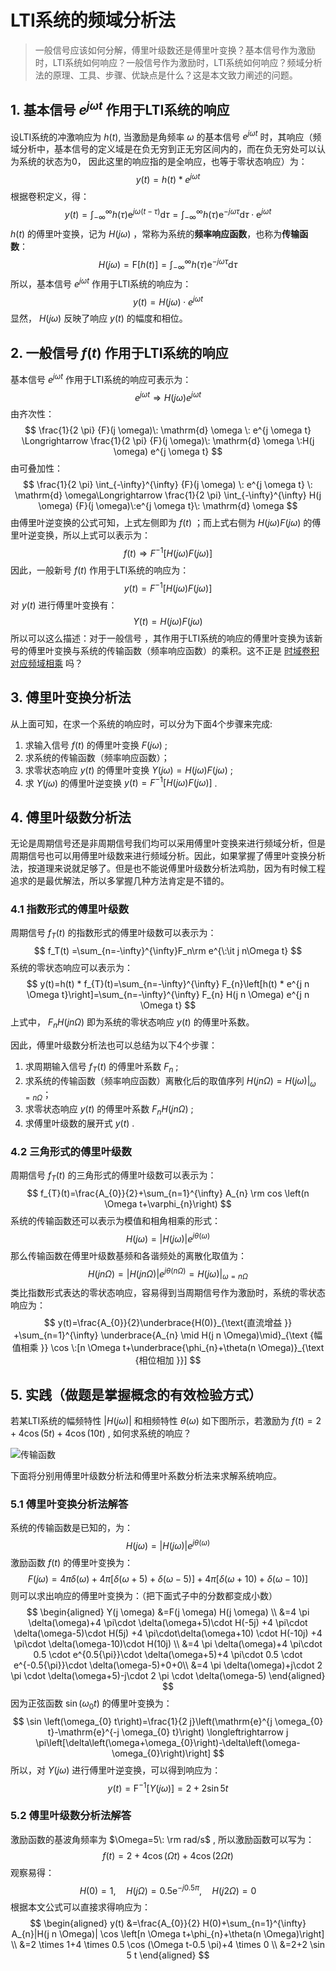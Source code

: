 # LTI系统的频域分析法

>一般信号应该如何分解，傅里叶级数还是傅里叶变换？基本信号作为激励时，LTI系统如何响应？一般信号作为激励时，LTI系统如何响应？频域分析法的原理、工具、步骤、优缺点是什么？这是本文致力阐述的问题。

## 1. 基本信号 $e^{j\omega t}$ 作用于LTI系统的响应

设LTI系统的冲激响应为 $h(t)$, 当激励是角频率 $\omega$ 的基本信号 $e^{j\omega t}$ 时，其响应（频域分析中，基本信号的定义域是在负无穷到正无穷区间内的，而在负无穷处可以认为系统的状态为0， 因此这里的响应指的是全响应，也等于零状态响应）为：
$$
y(t)=h(t)*e^{j\omega t}
$$
根据卷积定义，得：
$$
y(t)=\int_{-\infty}^{\infty} h(\tau) \mathrm{e}^{j \omega(t-\tau)} \mathrm{d} \tau =\int_{-\infty}^{\infty} h(\tau) \mathrm{e}^{-j \omega \tau} \mathrm{d} \tau \cdot \mathrm{e}^{j \omega t}
$$
$h(t)$ 的傅里叶变换，记为 $H(j\omega)$ ，常称为系统的**频率响应函数**，也称为**传输函数**：
$$
H(j \omega)=\mathrm{F}[h(t)]=\int_{-\infty}^{\infty} h(\tau) \mathrm{e}^{-j \omega \tau} \mathrm{d} \tau
$$
所以，基本信号 $e^{j\omega t}$ 作用于LTI系统的响应为：
$$
y(t)=H(j\omega)\cdot e^{j\omega t}
$$
显然， $H(j\omega)$ 反映了响应 $y(t)$ 的幅度和相位。

## 2. 一般信号 $f(t)$ 作用于LTI系统的响应

基本信号 $e^{j\omega t}$ 作用于LTI系统的响应可表示为：
$$
e^{j \omega t} \Longrightarrow  H(j \omega) e^{j \omega t}
$$
由齐次性：
$$
\frac{1}{2 \pi} {F}(j \omega)\: \mathrm{d} \omega \: e^{j \omega t} \Longrightarrow \frac{1}{2 \pi} {F}(j \omega)\: \mathrm{d} \omega \:H(j \omega) e^{j \omega t}
$$
由可叠加性：
$$
\frac{1}{2 \pi} \int_{-\infty}^{\infty} {F}(j \omega) \: e^{j \omega t} \: \mathrm{d} \omega\Longrightarrow \frac{1}{2 \pi} \int_{-\infty}^{\infty}  H(j \omega) {F}(j \omega)\:e^{j \omega t}\: \mathrm{d} \omega
$$
由傅里叶逆变换的公式可知，上式左侧即为 $f(t)$ ；而上式右侧为 $H(j \omega) {F}(j \omega)$ 的傅里叶逆变换，所以上式可以表示为：
$$
f(t) \Longrightarrow F^{-1}[H(j \omega) {F}(j \omega)]
$$
因此，一般新号 $f(t)$ 作用于LTI系统的响应为：
$$
y(t) = F^{-1}[H(j \omega) {F}(j \omega)]
$$
对 $y(t)$ 进行傅里叶变换有：
$$
Y(t) = H(j \omega) {F}(j \omega)
$$
所以可以这么描述：对于一般信号 ，其作用于LTI系统的响应的傅里叶变换为该新号的傅里叶变换与系统的传输函数（频率响应函数）的乘积。这不正是 [时域卷积对应频域相乘](https://mp.weixin.qq.com/s/kQnI3YNY7J2GRlQO8GORgA) 吗？

## 3. 傅里叶变换分析法

从上面可知，在求一个系统的响应时，可以分为下面4个步骤来完成:

1. 求输入信号 $f(t)$ 的傅里叶变换 $F(j \omega)$ ;
1. 求系统的传输函数（频率响应函数）；
1. 求零状态响应 $y(t)$ 的傅里叶变换 $Y(j\omega) = H(j \omega) {F}(j \omega)$ ;
1. 求 $Y(j\omega)$ 的傅里叶逆变换 $y(t) = F^{-1}[H(j \omega) {F}(j \omega)]$ .

## 4. 傅里叶级数分析法

无论是周期信号还是非周期信号我们均可以采用傅里叶变换来进行频域分析，但是周期信号也可以用傅里叶级数来进行频域分析。因此，如果掌握了傅里叶变换分析法，按道理来说就足够了。但是也不能说傅里叶级数分析法鸡肋，因为有时候工程追求的是最优解法，所以多掌握几种方法肯定是不错的。

### 4.1 指数形式的傅里叶级数

周期信号 $f_T(t)$ 的指数形式的傅里叶级数可以表示为：
$$
f_T(t) =\sum_{n=-\infty}^{\infty}F_n\rm e^{\:\it j n\Omega t}
$$
系统的零状态响应可以表示为：
$$
y(t)=h(t) * f_{T}(t)=\sum_{n=-\infty}^{\infty} F_{n}\left[h(t) * e^{j n \Omega t}\right]=\sum_{n=-\infty}^{\infty} F_{n} H(j n \Omega) e^{j n \Omega t}
$$
上式中， $F_{n} H(j n \Omega)$ 即为系统的零状态响应 $y(t)$ 的傅里叶系数。

因此，傅里叶级数分析法也可以总结为以下4个步骤：

1. 求周期输入信号 $f_{T}(t)$ 的傅里叶系数 $F_n$ ;
2. 求系统的传输函数（频率响应函数）离散化后的取值序列 $H(j n \Omega)=H(j \omega)|_{\omega=n\Omega}$；
3. 求零状态响应 $y(t)$ 的傅里叶系数 $F_{n} H(j n \Omega)$ ;
4. 求傅里叶级数的展开式 $y(t)$ .

### 4.2 三角形式的傅里叶级数

周期信号 $f_T(t)$ 的三角形式的傅里叶级数可以表示为：
$$
f_{T}(t)=\frac{A_{0}}{2}+\sum_{n=1}^{\infty} A_{n} \rm cos \left(n \Omega t+\varphi_{n}\right)
$$
系统的传输函数还可以表示为模值和相角相乘的形式：
$$
H(j \omega)=|H(j \omega)| e^{j \theta(\omega)}
$$
那么传输函数在傅里叶级数基频和各谐频处的离散化取值为： 
$$
H(j n \Omega)=|H(j n \Omega)| e^{j \theta(n \Omega)}=\left.H(j \omega)\right|_{\omega=n \Omega}
$$
类比指数形式表达的零状态响应，容易得到当周期信号作为激励时，系统的零状态响应为：
$$
y(t)=\frac{A_{0}}{2}\underbrace{H(0)}_{\text{直流增益 }} +\sum_{n=1}^{\infty} \underbrace{A_{n} \mid H(j n \Omega)\mid}_{\text {幅值相乘 }}  \cos \:[n \Omega t+\underbrace{\phi_{n}+\theta(n \Omega)}_{\text {相位相加 }}]
$$

## 5. 实践（做题是掌握概念的有效检验方式）

若某LTI系统的幅频特性 $|H(j\omega)|$ 和相频特性 $\theta(\omega)$ 如下图所示，若激励为 $f(t)=2+4 \cos (5 t)+4 \cos (10 t)$ , 如何求系统的响应？

![传输函数](https://kerwins.oss-cn-shanghai.aliyuncs.com/img_for_typora/image-20221130220748992.png)

下面将分别用傅里叶级数分析法和傅里叶系数分析法来求解系统响应。

### 5.1 傅里叶变换分析法解答

系统的传输函数是已知的，为：
$$
H(j \omega)=|H(j \omega)| e^{j \theta(\omega)}
$$
激励函数 $f(t)$ 的傅里叶变换为：
$$
F(j \omega)=4 \pi \delta(\omega)+4 \pi[\delta(\omega+5)+\delta(\omega-5)]+4 \pi[\delta(\omega+10)+\delta(\omega-10)]
$$
则可以求出响应的傅里叶变换为：（把下面式子中的分数都变成小数）
$$
\begin{aligned}
Y(j \omega) &=F(j \omega) H(j \omega) \\
&=4 \pi \delta(\omega)+4 \pi\cdot \delta(\omega+5)\cdot H(-5j) +4 \pi\cdot \delta(\omega-5)\cdot H(5j) +4 \pi\cdot\delta(\omega+10) \cdot H(-10j) +4 \pi\cdot \delta(\omega-10)\cdot H(10j) \\
&=4 \pi \delta(\omega)+4 \pi\cdot 0.5 \cdot e^{0.5{\pi}}\cdot \delta(\omega+5)+4 \pi\cdot 0.5 \cdot e^{-0.5{\pi}}\cdot \delta(\omega-5)+0+0\\
&=4 \pi \delta(\omega)+j\cdot 2 \pi \cdot \delta(\omega+5)-j\cdot 2 \pi \cdot \delta(\omega-5)
\end{aligned}
$$
因为正弦函数 $\sin \left(\omega_{0} t\right)$ 的傅里叶变换为：
$$
\sin \left(\omega_{0} t\right)=\frac{1}{2 j}\left(\mathrm{e}^{j \omega_{0} t}-\mathrm{e}^{-j \omega_{0} t}\right) \longleftrightarrow j \pi\left[\delta\left(\omega+\omega_{0}\right)-\delta\left(\omega-\omega_{0}\right)\right]
$$
所以，对 $Y(j\omega)$ 进行傅里叶逆变换，可以得到响应为：
$$
y(t)=\mathrm{F}^{-1}[Y(j \omega)]=2+2 \sin 5 t
$$

### 5.2 傅里叶级数分析法解答

激励函数的基波角频率为 $\Omega=5\: \rm rad/s$ , 所以激励函数可以写为：
$$
f(t)=2+4 \cos (\Omega t)+4 \cos (2 \Omega t)
$$
观察易得：
$$
{H}(0)=1, \quad H(j \Omega)=0.5 \mathrm{e}^{-j 0.5 \pi}, \quad {H}({j} 2 \Omega)=0
$$
根据本文公式可以直接求得响应为：
$$
\begin{aligned}
y(t) &=\frac{A_{0}}{2} H(0)+\sum_{n=1}^{\infty} A_{n}|H(j n \Omega)| \cos \left[n \Omega t+\phi_{n}+\theta(n \Omega)\right] \\
&=2 \times 1+4 \times 0.5 \cos (\Omega t-0.5 \pi)+4 \times 0 \\
&=2+2 \sin 5 t
\end{aligned}
$$
